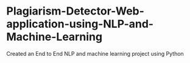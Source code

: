 # Plagiarism-Detector-Web-application-using-NLP-and-Machine-Learning
Created an End to End NLP and machine learning project using Python
